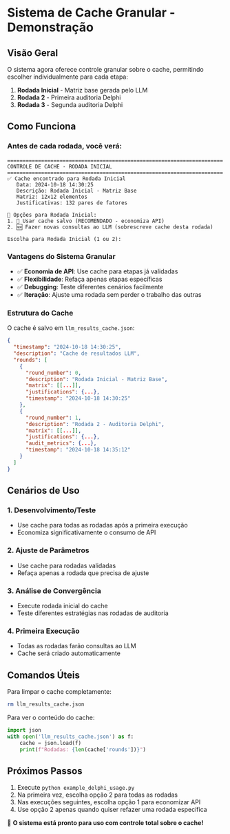 # Sistema de Cache Granular - Demonstração

## Visão Geral

O sistema agora oferece controle granular sobre o cache, permitindo escolher individualmente para cada etapa:

1. **Rodada Inicial** - Matriz base gerada pelo LLM
2. **Rodada 2** - Primeira auditoria Delphi 
3. **Rodada 3** - Segunda auditoria Delphi

## Como Funciona

### Antes de cada rodada, você verá:

```
======================================================================
CONTROLE DE CACHE - RODADA INICIAL
======================================================================
✅ Cache encontrado para Rodada Inicial
   Data: 2024-10-18 14:30:25
   Descrição: Rodada Inicial - Matriz Base
   Matriz: 12x12 elementos
   Justificativas: 132 pares de fatores

🔄 Opções para Rodada Inicial:
1. 📂 Usar cache salvo (RECOMENDADO - economiza API)
2. 🆕 Fazer novas consultas ao LLM (sobrescreve cache desta rodada)

Escolha para Rodada Inicial (1 ou 2): 
```

### Vantagens do Sistema Granular

- ✅ **Economia de API**: Use cache para etapas já validadas
- ✅ **Flexibilidade**: Refaça apenas etapas específicas  
- ✅ **Debugging**: Teste diferentes cenários facilmente
- ✅ **Iteração**: Ajuste uma rodada sem perder o trabalho das outras

### Estrutura do Cache

O cache é salvo em `llm_results_cache.json`:

```json
{
  "timestamp": "2024-10-18 14:30:25",
  "description": "Cache de resultados LLM", 
  "rounds": [
    {
      "round_number": 0,
      "description": "Rodada Inicial - Matriz Base",
      "matrix": [[...]], 
      "justifications": {...},
      "timestamp": "2024-10-18 14:30:25"
    },
    {
      "round_number": 1,
      "description": "Rodada 2 - Auditoria Delphi",
      "matrix": [[...]],
      "justifications": {...},
      "audit_metrics": {...},
      "timestamp": "2024-10-18 14:35:12"  
    }
  ]
}
```

## Cenários de Uso

### 1. Desenvolvimento/Teste
- Use cache para todas as rodadas após a primeira execução
- Economiza significativamente o consumo de API

### 2. Ajuste de Parâmetros
- Use cache para rodadas validadas
- Refaça apenas a rodada que precisa de ajuste

### 3. Análise de Convergência  
- Execute rodada inicial do cache
- Teste diferentes estratégias nas rodadas de auditoria

### 4. Primeira Execução
- Todas as rodadas farão consultas ao LLM
- Cache será criado automaticamente

## Comandos Úteis

Para limpar o cache completamente:
```bash
rm llm_results_cache.json
```

Para ver o conteúdo do cache:
```python
import json
with open('llm_results_cache.json') as f:
    cache = json.load(f)
    print(f"Rodadas: {len(cache['rounds'])}")
```

## Próximos Passos

1. Execute `python example_delphi_usage.py`
2. Na primeira vez, escolha opção 2 para todas as rodadas
3. Nas execuções seguintes, escolha opção 1 para economizar API
4. Use opção 2 apenas quando quiser refazer uma rodada específica

🎯 **O sistema está pronto para uso com controle total sobre o cache!**